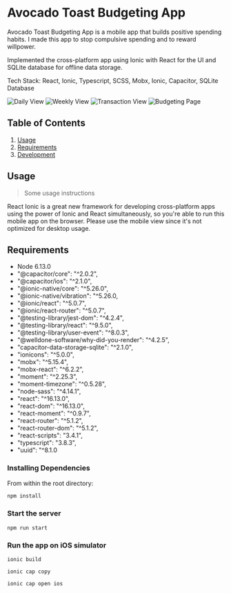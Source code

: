 # Avocado Toast Budgeting App 

Avocado Toast Budgeting App is a mobile app that builds positive spending habits. I made this app to stop compulsive spending and to reward willpower.

Implemented the cross-platform app using Ionic with React for the UI and SQLite database for offline data storage.
  
Tech Stack: React, Ionic, Typescript, SCSS, Mobx, Ionic, Capacitor, SQLite Database

![Daily View](https://i.imgur.com/lM5Sxwt.png)
![Weekly View](https://i.imgur.com/YNuXAk0.png)
![Transaction View](https://i.imgur.com/C3GOFBf.png)
![Budgeting Page](https://i.imgur.com/U1IzgjH.png)


## Table of Contents
1. [Usage](#Usage)
2. [Requirements](#requirements)
3. [Development](#development)

## Usage

> Some usage instructions

React Ionic is a great new framework for developing cross-platform apps using the power of Ionic and React simultaneously, so you're able to run this mobile app on the browser. Please use the mobile view since it's not optimized for desktop usage. 

## Requirements

- Node 6.13.0
- "@capacitor/core": "^2.0.2",
- "@capacitor/ios": "^2.1.0",
- "@ionic-native/core": "^5.26.0",
- "@ionic-native/vibration": "^5.26.0,
- "@ionic/react": "^5.0.7",
- "@ionic/react-router": "^5.0.7",
- "@testing-library/jest-dom": "^4.2.4",
- "@testing-library/react": "^9.5.0",
- "@testing-library/user-event": "^8.0.3",
- "@welldone-software/why-did-you-render": "^4.2.5",
- "capacitor-data-storage-sqlite": "^2.1.0",
- "ionicons": "^5.0.0",
- "mobx": "^5.15.4",
- "mobx-react": "^6.2.2",
- "moment": "^2.25.3",
- "moment-timezone": "^0.5.28",
- "node-sass": "^4.14.1",
- "react": "^16.13.0",
- "react-dom": "^16.13.0",
- "react-moment": "^0.9.7",
- "react-router": "^5.1.2",
- "react-router-dom": "^5.1.2",
- "react-scripts": "3.4.1",
- "typescript": "3.8.3",
- "uuid": "^8.1.0

### Installing Dependencies

From within the root directory:

```sh
npm install
```

### Start the server

```
npm run start

```
### Run the app on iOS simulator

```
ionic build 

ionic cap copy

ionic cap open ios

```

